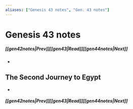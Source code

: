 ```yaml
---
aliases: ["Genesis 43 notes", "Gen. 43 notes"]
---
```

# Genesis 43 notes
##### <span class=arrow-left></span>[[gen42notes|Prev]]<span class=navigation-separator></span>[[gen43|Read]]<span class=navigation-separator></span>[[gen44notes|Next]]<span class=arrow-right></span>
- 
## The Second Journey to Egypt
- 
##### <span class=arrow-left></span>[[gen42notes|Prev]]<span class=navigation-separator></span>[[gen43|Read]]<span class=navigation-separator></span>[[gen44notes|Next]]<span class=arrow-right></span>